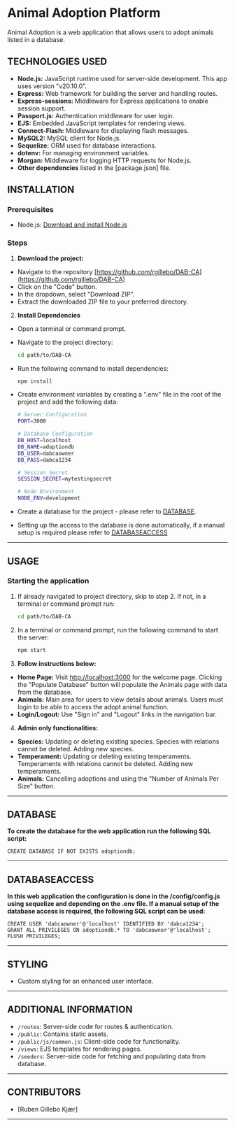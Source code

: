 # Animal Adoption Platform

Animal Adoption is a web application that allows users to adopt animals listed in a database. 

## TECHNOLOGIES USED

- **Node.js:** JavaScript runtime used for server-side development. This app uses version "v20.10.0". 
- **Express:** Web framework for building the server and handling routes.
- **Express-sessions:** Middleware for Express applications to enable session support. 
- **Passport.js:** Authentication middleware for user login.
- **EJS:** Embedded JavaScript templates for rendering views.
- **Connect-Flash:** Middleware for displaying flash messages.
- **MySQL2:** MySQL client for Node.js. 
- **Sequelize:** ORM used for database interactions.
- **dotenv:** For managing environment variables. 
- **Morgan:** Middleware for logging HTTP requests for Node.js. 
- **Other dependencies** listed in the [package.json] file.

## INSTALLATION

### Prerequisites

- Node.js: [Download and install Node.js](https://nodejs.org/)

### Steps

1. **Download the project:**

- Navigate to the repository [https://github.com/rgillebo/DAB-CA](https://github.com/rgillebo/DAB-CA)
- Click on the "Code" button.
- In the dropdown, select "Download ZIP".
- Extract the downloaded ZIP file to your preferred directory.  

2. **Install Dependencies**

- Open a terminal or command prompt.
- Navigate to the project directory: 

    ```bash 
    cd path/to/DAB-CA
    ```

- Run the following command to install dependencies: 

    ```bash
    npm install
    ```
- Create environment variables by creating a ".env" file in the root of the project and add the following data: 

    ```bash
    # Server Configuration
    PORT=3000

    # Database Configuration
    DB_HOST=localhost
    DB_NAME=adoptiondb
    DB_USER=dabcaowner
    DB_PASS=dabca1234

    # Session Secret
    SESSION_SECRET=mytestingsecret

    # Node Environment
    NODE_ENV=development
    ```

 - Create a database for the project - please refer to [DATABASE](#database). 

 - Setting up the access to the database is done automatically, if a manual setup is required please refer to [DATABASEACCESS](#databaseaccess)


---

## USAGE

### Starting the application

1. If already navigated to project directory, skip to step 2. If not, in a terminal or command prompt run: 

    ```bash 
    cd path/to/DAB-CA  
    ```

2. In a terminal or command prompt, run the following command to start the server: 

    ```bash
    npm start
    ```

3. **Follow instructions below:**

- **Home Page:** Visit [http://localhost:3000](http://localhost:3000) for the welcome page. Clicking the "Populate Database" button will populate the Animals page with data from the database. 
- **Animals:** Main area for users to view details about animals. Users must login to be able to access the adopt animal function.  
- **Login/Logout:** Use "Sign in" and "Logout" links in the navigation bar. 

4. **Admin only functionalities:**

- **Species:** Updating or deleting existing species. Species with relations cannot be deleted. Adding new species. 
- **Temperament:** Updating or deleting existing temperaments. Temperaments with relations cannot be deleted. Adding new temperaments. 
- **Animals:** Cancelling adoptions and using the "Number of Animals Per Size" button. 

---
## DATABASE

**To create the database for the web application run the following SQL script:** 

    
    CREATE DATABASE IF NOT EXISTS adoptiondb; 

---

## DATABASEACCESS

**In this web application the configuration is done in the /config/config.js using sequelize and depending on the .env file. If a manual setup of the database access is required, the following SQL script can be used:** 

    CREATE USER 'dabcaowner'@'localhost' IDENTIFIED BY 'dabca1234';
    GRANT ALL PRIVILEGES ON adoptiondb.* TO 'dabcaowner'@'localhost';
    FLUSH PRIVILEGES;
---

## STYLING

- Custom styling for an enhanced user interface.

---

## ADDITIONAL INFORMATION

- `/routes`: Server-side code for routes & authentication.
- `/public`: Contains static assets.
- `/public/js/common.js`: Client-side code for functionality. 
- `/views`: EJS templates for rendering pages.
- `/seeders`: Server-side code for fetching and populating data from database. 

---

## CONTRIBUTORS

- [Ruben Gillebo Kjær]

---